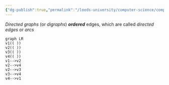 ```yaml
---
{"dg-publish":true,"permalink":"/leeds-university/computer-science/compulsory-modules/discrete-mathematics/3-graph-theory/definitions/directed-graph/","tags":["Definition"]}
---
```


*Directed graphs* (or *digraphs*) ***ordered*** edges, which are called *directed edges* or *arcs*
```mermaid
graph LR
v1(( ))
v2(( ))
v3(( ))
v4(( ))
v1-->v2
v2-->v4
v2-->v3
v3-->v4
v4-->v1
```
